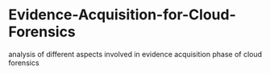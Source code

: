 # Evidence-Acquisition-for-Cloud-Forensics
analysis of different aspects involved in evidence acquisition phase of cloud forensics  
